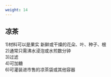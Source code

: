 ```yaml
---
weight: 14
---
```


## 凉茶

1)材料可以是果实 新鲜或干燥的花朵、叶、种子、根  
2)通常只需沸水浸泡或水煎数分钟  
3)过滤  
4)可加糖  
6)可灌装进市售的凉茶袋或其他容器
